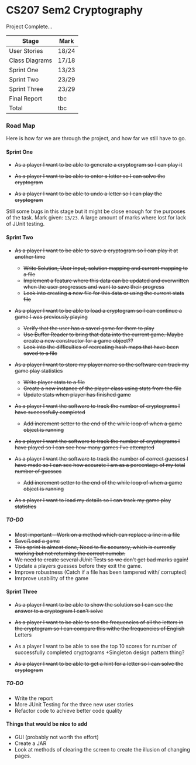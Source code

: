 # CS207 Sem2 Cryptography 

Project Complete... 


| Stage           | Mark          |
| --------------- | ------------- |
| User Stories    | 18/24         |
| Class Diagrams  | 17/18         |
| Sprint One      | 13/23         |
| Sprint Two      | 23/29         |
| Sprint Three    | 23/29         |
| Final Report    | tbc           |
| Total           | tbc           |

### Road Map
Here is how far we are through the project, and how far we still have to go.

#### Sprint One 
+ ~~As a player I want to be able to generate a cryptogram so I can play it~~ 

+ ~~As a player I want to be able to enter a letter so I can solve the cryptogram~~

+ ~~As a player I want to be able to undo a letter so I can play the cryptogram~~

Still some bugs in this stage but it might be close enough for the purposes of the task. Mark given: `13/23`. A large amount of marks where lost for lack of JUnit testing. 


#### Sprint Two
+ ~~As a player I want to be able to save a cryptogram so I can play it at another time~~
     + ~~Write Solution, User Input, solution mapping and current mapping to a file~~
     + ~~Implement a feature where this data can be updated and overwritten when the user progresses and want to save their progress~~
     + ~~Look into creating a new file for this data or using the current stats file~~

+ ~~As a player I want to be able to load a cryptogram so I can continue a game I was previously playing~~
     + ~~Verify that the user has a saved game for them to play~~
     + ~~Use Buffer Reader to bring that data into the current game. Maybe create a new constructor for a game object??~~
     + ~~Look into the difficulties of recreating hash maps that have been saved to a file~~

+ ~~As a player I want to store my player name so the software can track my game play statistics~~
     + ~~Write player stats to a file~~
     + ~~Create a new instance of the player class using stats from the file~~
     + ~~Update stats when player has finished game~~

+ ~~As a player I want the software to track the number of cryptograms I have successfully completed~~
     + ~~Add increment setter to the end of the while loop of when a game object is running~~

+ ~~As a player I want the software to track the number of cryptograms I have played so I can see how many games I’ve attempted~~

+ ~~As a player I want the software to track the number of correct guesses I have made so I can see how accurate I am as a percentage of my total number of guesses~~ 
    + ~~Add increment setter to the end of the while loop of when a game object is running~~

+ ~~As a player I want to load my details so I can track my game play statistics~~ 

##### TO-DO 
+ ~~Most important - Work on a method which can replace a line in a file~~
+ ~~Save/Load a game~~
+ ~~This sprint is almost done, Need to fix accuracy, which is currently working but not returning the correct numebr.~~
+ ~~We need to create several JUnit Tests so we don't get bad marks again!~~
+ Update a players guesses before they exit the game.
+ Improve robustness (Catch if a file has been tampered with/ corrupted)
+ Imrprove usability of the game



#### Sprint Three
+ ~~As a player I want to be able to show the solution so I can see the answer to a cryptogram I can't solve~~

+ ~~As a player I want to be able to see the frequencies of all the letters in the cryptogram so I can compare this withe the frequencies of English~~ Letters

+ As a player I want to be able to see the top 10 scores for number of successfully completed cryptograms 
     +Singleton design pattern thing?

+ ~~As a player I want to be able to get a hint for a letter so I can solve the cryptogram~~

##### TO-DO 
+ Write the report
+ More JUnit Testing for the three new user stories 
+ Refactor code to achieve better code quality 




#### Things that would be nice to add 
+ GUI (probably not worth the effort)
+ Create a JAR
+ Look at methods of clearing the screen to create the illusion of changing pages.

